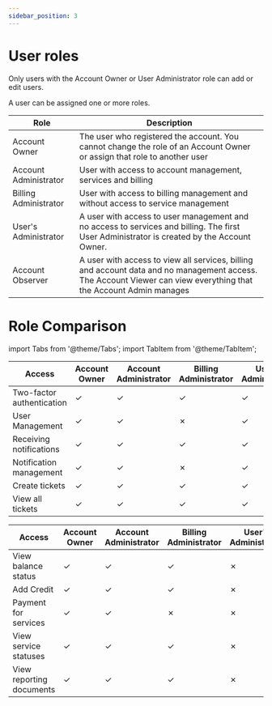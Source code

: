 ```yaml
---
sidebar_position: 3
---
```


# User roles

Only users with the Account Owner or User Administrator role can add or edit users.

A user can be assigned one or more roles.


| Role | Description |
| ------------- | ------------- |
| Account Owner  | The user who registered the account. You cannot change the role of an Account Owner or assign that role to another user  |
| Account Administrator  | User with access to account management, services and billing  |
| Billing Administrator  | User with access to billing management and without access to service management  |
| User's Administrator  | A user with access to user management and no access to services and billing. The first User Administrator is created by the Account Owner.  |
| Account Observer | A user with access to view all services, billing and account data and no management access. The Account Viewer can view everything that the Account Admin manages  |


# Role Comparison

import Tabs from '@theme/Tabs';
import TabItem from '@theme/TabItem';

<Tabs>
  <TabItem value="account" label="Account" default>

| Access  | Account Owner | Account Administrator | Billing Administrator | User's Administrator | Account Observer |
| ------- | ------------- | --------------------- | --------------------- | -------------------- | ---------------- |
|   Two-factor authentication   | ✓ | ✓ | ✓ | ✓ | ✓ |
|   User Management   | ✓ | ✓ | ✗ | ✓ | ✗ |
|   Receiving notifications   | ✓ | ✓ | ✓ | ✓ | ✓ |
|   Notification management   | ✓ | ✓ | ✗ | ✓ | ✗ |
|   Create tickets   | ✓ | ✓ | ✓ | ✓ | ✓ |
|   View all tickets   | ✓ | ✓ | ✓ | ✓ | ✓ |

  </TabItem>
  <TabItem value="billing" label="Billing">

| Access  | Account Owner | Account Administrator | Billing Administrator | User's Administrator | Account Observer |
| ------- | ------------- | --------------------- | --------------------- | -------------------- | ---------------- |
|   View balance status   | ✓ | ✓ | ✓ | ✗ | ✓ |
|   Add Credit   | ✓ | ✓ | ✓ | ✗ | ✗ |
|   Payment for services   | ✓ | ✓ | ✗ | ✗ | ✗ |
|   View service statuses   | ✓ | ✓ | ✓ | ✗ | ✗ |
|   View reporting documents   | ✓ | ✓ | ✓ | ✗ | ✓ |

  </TabItem>
  </Tabs>